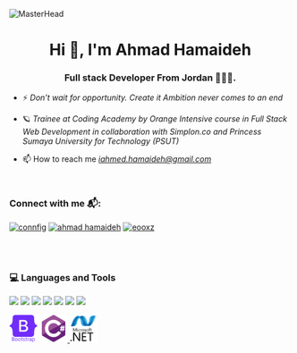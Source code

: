 ![MasterHead](https://i.pinimg.com/originals/59/87/1b/59871b625bd451a964de4337272953a3.gif)
<br>
<h1 align="center">Hi 👋, I'm Ahmad Hamaideh</h1>
<h3 align="center">Full stack Developer From Jordan 🧑🏻‍💻.</h3>

- ⚡ *Don’t wait for opportunity. Create it Ambition never comes to an end*

- 🪐 *Trainee at Coding Academy by Orange
Intensive course in Full Stack Web Development in collaboration with
Simplon.co and Princess Sumaya University for Technology (PSUT)*

- 📫 How to reach me *iahmed.hamaideh@gmail.com*
<br>
<h3 align="left">Connect with me 📬:</h3>
<p align="left">
<a href="https://twitter.com/connfig" target="blank"><img align="center" src="https://raw.githubusercontent.com/rahuldkjain/github-profile-readme-generator/master/src/images/icons/Social/twitter.svg" alt="connfig" height="30" width="40" /></a>
<a href="https://www.linkedin.com/in/ahmad-hamaideh-983252253" target="blank"><img align="center" src="https://raw.githubusercontent.com/rahuldkjain/github-profile-readme-generator/master/src/images/icons/Social/linked-in-alt.svg" alt="ahmad hamaideh" height="30" width="40" /></a>
<a href="https://instagram.com/eooxz" target="blank"><img align="center" src="https://raw.githubusercontent.com/rahuldkjain/github-profile-readme-generator/master/src/images/icons/Social/instagram.svg" alt="eooxz" height="30" width="40" /></a>
</p>
<br><br>


<div>
  <h3> 💻 Languages and Tools </h3>
  <p>
   <img src="https://media.giphy.com/media/XAxylRMCdpbEWUAvr8/source.gif" width="60">
   <img src="https://media.giphy.com/media/fsEaZldNC8A1PJ3mwp/source.gif" width="60">
   <img src="https://media3.giphy.com/media/ln7z2eWriiQAllfVcn/200w.webp" width="50">
   <img src="https://media.giphy.com/media/Ri2TUcKlaOcaDBxFpY/source.gif" width="60">
   <img src="https://i.giphy.com/media/IdyAQJVN2kVPNUrojM/200.webp" width="50">
   <img src="https://media.giphy.com/media/kH1DBkPNyZPOk0BxrM/giphy.gif" width="100">
       <img src="https://media.giphy.com/media/KzJkzjggfGN5Py6nkT/source.gif" width="60">

<img src="https://raw.githubusercontent.com/devicons/devicon/master/icons/bootstrap/bootstrap-plain-wordmark.svg" alt="bootstrap" width="50" height="50"/> </a> <a href="https://www.w3schools.com/cs/" target="_blank" rel="noreferrer"> <img src="https://raw.githubusercontent.com/devicons/devicon/master/icons/csharp/csharp-original.svg" alt="csharp" width="50" height="50"/> </a> <a href="https://www.w3schools.com/css/" target="_blank" rel="noreferrer"> </a> <a href="https://dotnet.microsoft.com/" target="_blank" rel="noreferrer"> <img src="https://raw.githubusercontent.com/devicons/devicon/master/icons/dot-net/dot-net-original-wordmark.svg" alt="dotnet" width="50" height="50"/> </a> </div> 



